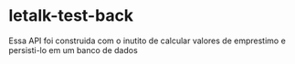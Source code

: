 # letalk-test-back
Essa API foi construida com o inutito de calcular valores de emprestimo e persisti-lo em um banco de dados
